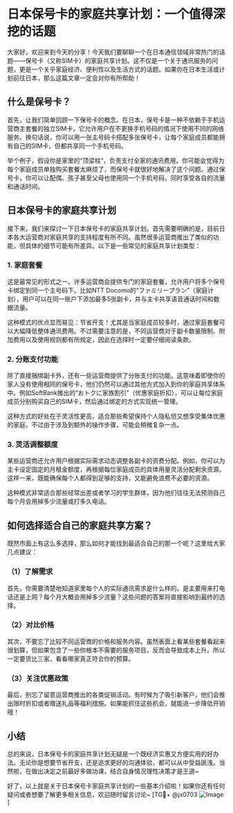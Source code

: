 # 日本保号卡的家庭共享计划：一个值得深挖的话题

大家好，欢迎来到今天的分享！今天我们要聊聊一个在日本通信领域非常热门的话题——保号卡（又称SIM卡）的家庭共享计划。这不仅是一个关于通讯服务的问题，更是一个关乎家庭经济、便利性以及生活方式的话题。如果你在日本生活或计划前往日本，那么这篇文章一定会对你有所帮助！

## 什么是保号卡？

首先，让我们简单回顾一下保号卡的概念。在日本，保号卡是一种不依赖于手机运营商主套餐的独立SIM卡，它允许用户在不更换手机号码的情况下使用不同的网络服务。换句话说，你可以用一张主号码卡搭配多张保号卡，让每个家庭成员都能拥有自己的SIM卡，但都共享同一个手机号码。

举个例子，假设你是家里的“顶梁柱”，负责支付全家的通讯费用。你可能会觉得为每个家庭成员单独购买套餐太麻烦了，而保号卡就很好地解决了这个问题。通过保号卡，你可以让配偶、孩子甚至父母也使用同一个手机号码，同时享受各自的流量和通话时间。

## 日本保号卡的家庭共享计划

接下来，我们来探讨一下日本保号卡的家庭共享计划。首先需要明确的是，目前日本各大运营商对家庭共享的支持程度有所不同。虽然很多运营商推出了类似的功能，但具体的细节可能有所差异。以下是一些常见的家庭共享计划类型：

### 1. **家庭套餐**
这是最常见的形式之一。许多运营商会提供专门的家庭套餐，允许用户将多个保号卡绑定到同一个主号码下。比如NTT Docomo的“ファミリープラン”（家庭计划），用户可以在同一账户下添加最多5张副卡，并与主卡共享语音通话时间和数据流量。

这种模式的优点显而易见：节省开支！尤其是当家庭成员较多时，通过家庭套餐可以大幅降低整体通讯费用。不过需要注意的是，不同运营商对于副卡数量限制、附加费用以及使用规则都有所规定，因此在选择时一定要仔细阅读条款。

### 2. **分账支付功能**
除了直接捆绑副卡外，还有一些运营商提供了分账支付的功能。这意味着即使你的家人没有使用相同的保号卡，他们仍然可以通过其他方式加入到你的家庭共享体系中。例如SoftBank推出的“おトクに家族割引”（优惠家庭折扣），可以让每位家庭成员分别购买自己的SIM卡，然后通过绑定的方式实现统一管理。

这种方式的好处在于灵活性更高，适合那些希望保持个人隐私但又想享受集体优惠的家庭。不过由于涉及到额外的操作步骤，可能会稍微复杂一点。

### 3. **灵活调整额度**
某些运营商还允许用户根据实际需求动态调整各副卡的资费分配。例如，你可以为主卡设定固定的月租金额度，再根据每位家庭成员的具体用量灵活分配剩余资源。这样一来，既能确保每个人都得到足够的支持，又能避免浪费不必要的资源。

这种模式非常适合那些经常出差或者学习的学生群体，因为他们往往无法预测自己每个月会用掉多少流量或打多久电话。

## 如何选择适合自己的家庭共享方案？

既然市面上有这么多选择，那么如何才能找到最适合自己的那一个呢？这里给大家几点建议：

### （1）了解需求
首先，你需要清楚地知道家里每个人的实际通讯需求是什么样的。是主要用来打电话还是上网？每个月大概会用掉多少流量？这些问题的答案将直接影响到最终的选择。

### （2）对比价格
其次，不要忘了比较不同运营商的价格和服务内容。虽然表面上看某些套餐看起来很划算，但如果包含了一些你根本不需要的服务项目，反而会导致成本上升。所以一定要货比三家，看看哪家真正符合你的预算。

### （3）关注优惠政策
最后，别忘了留意运营商推出的各类促销活动。有时候为了吸引新客户，他们会推出限时折扣或者赠送礼品等福利措施。如果能抓住这些机会，就能进一步降低开销哦！

## 小结

总的来说，日本保号卡的家庭共享计划无疑是一个既经济实惠又方便实用的好办法。无论你是想要节省开支，还是追求更好的沟通体验，都可以从中受益匪浅。当然啦，在做出决定之前最好多做功课，结合自身情况理性决策才是王道~

好了，以上就是关于日本保号卡家庭共享计划的一些基本介绍啦！如果你还有任何疑问或者想要了解更多相关信息，欢迎随时留言讨论~ [TG💪+ @jx0703 ![Image](https://github.com/user-attachments/assets/dbca1d08-cadb-493c-b0ec-ad6f7a83f270)]
